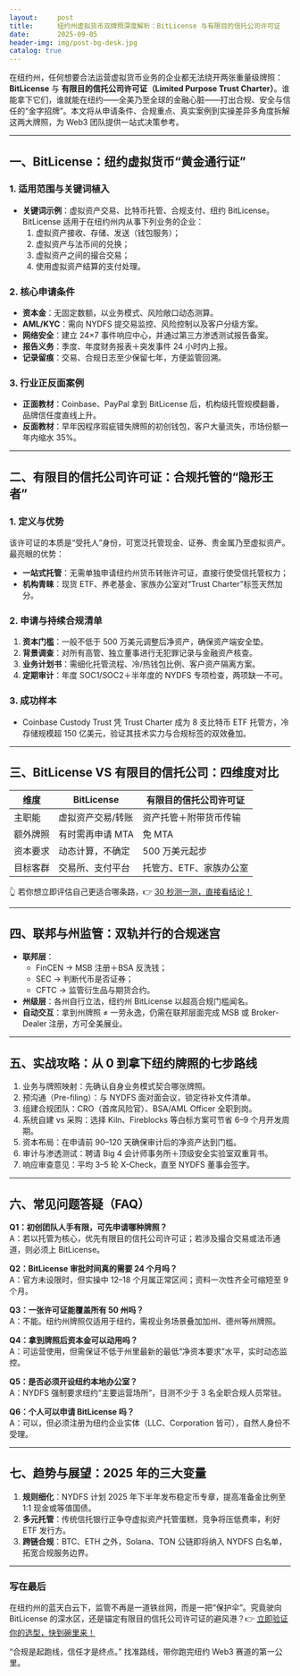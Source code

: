 ```yaml
---
layout:     post
title:      纽约州虚拟货币双牌照深度解析：BitLicense 与有限目的信托公司许可证
date:       2025-09-05
header-img: img/post-bg-desk.jpg
catalog: true
---
```


在纽约州，任何想要合法运营虚拟货币业务的企业都无法绕开两张重量级牌照：**BitLicense** 与 **有限目的信托公司许可证（Limited Purpose Trust Charter）**。谁能拿下它们，谁就能在纽约——全美乃至全球的金融心脏——打出合规、安全与信任的“金字招牌”。本文将从申请条件、合规重点、真实案例到实操差异多角度拆解这两大牌照，为 Web3 团队提供一站式决策参考。

---

## 一、BitLicense：纽约虚拟货币“黄金通行证”

### 1. 适用范围与关键词植入  
- **关键词示例**：虚拟资产交易、比特币托管、合规支付、纽约 BitLicense。  
  BitLicense 适用于在纽约州内从事下列业务的企业：  
  1. 虚拟资产接收、存储、发送（钱包服务）；  
  2. 虚拟资产与法币间的兑换；  
  3. 虚拟资产之间的撮合交易；  
  4. 使用虚拟资产结算的支付处理。  

### 2. 核心申请条件  
- **资本金**：无固定数额，以业务模式、风险敞口动态测算。  
- **AML/KYC**：需向 NYDFS 提交易监控、风险控制以及客户分级方案。  
- **网络安全**：建立 24×7 事件响应中心，并通过第三方渗透测试报告备案。  
- **报告义务**：季度、年度财务报表＋突发事件 24 小时内上报。  
- **记录留痕**：交易、合规日志至少保留七年，方便监管回溯。  

### 3. 行业正反面案例  
- **正面教材**：Coinbase、PayPal 拿到 BitLicense 后，机构级托管规模翻番，品牌信任度直线上升。  
- **反面教材**：早年因程序瑕疵错失牌照的初创钱包，客户大量流失，市场份额一年内缩水 35%。  

---

## 二、有限目的信托公司许可证：合规托管的“隐形王者”

### 1. 定义与优势  
该许可证的本质是“受托人”身份，可宽泛托管现金、证券、贵金属乃至虚拟资产。最亮眼的优势：  
- **一站式托管**：无需单独申请纽约州货币转账许可证，直接行使受信托管权力；  
- **机构青睐**：现货 ETF、养老基金、家族办公室对“Trust Charter”标签天然加分。  

### 2. 申请与持续合规清单  
1. **资本门槛**：一般不低于 500 万美元调整后净资产，确保资产端安全垫。  
2. **背景调查**：对所有高管、独立董事进行无犯罪记录与金融资产核查。  
3. **业务计划书**：需细化托管流程、冷/热钱包比例、客户资产隔离方案。  
4. **定期审计**：年度 SOC1/SOC2＋半年度的 NYDFS 专项检查，两项缺一不可。  

### 3. 成功样本  
- Coinbase Custody Trust 凭 Trust Charter 成为 8 支比特币 ETF 托管方，冷存储规模超 150 亿美元，验证其技术实力与合规标签的双效叠加。  

---

## 三、BitLicense VS 有限目的信托公司：四维度对比

| 维度 | BitLicense | 有限目的信托公司许可证 |
| --- | --- | --- |
| 主职能 | 虚拟资产交易/转账 | 资产托管＋附带货币传输 |
| 额外牌照 | 有时需再申请 MTA | 免 MTA |
| 资本要求 | 动态计算，不确定 | 500 万美元起步 |
| 目标客群 | 交易所、支付平台 | 托管方、ETF、家族办公室 |

👆 若你想立即评估自己更适合哪条路，👉 [30 秒测一测，直接看结论！](https://okxdog.com/)

---

## 四、联邦与州监管：双轨并行的合规迷宫

- **联邦层**：  
  - FinCEN → MSB 注册＋BSA 反洗钱；  
  - SEC → 判断代币是否证券；  
  - CFTC → 监管衍生品与期货合约。  
- **州级层**：各州自行立法，纽约州 BitLicense 以超高合规门槛闻名。  
- **自动交互**：拿到州牌照 ≠ 一劳永逸，仍需在联邦层面完成 MSB 或 Broker-Dealer 注册，方可全美展业。  

---

## 五、实战攻略：从 0 到拿下纽约牌照的七步路线

1. 业务与牌照映射：先确认自身业务模式契合哪张牌照。  
2. 预沟通（Pre-filing）：与 NYDFS 面对面会议，锁定待补文件清单。  
3. 组建合规团队：CRO（首席风险官）、BSA/AML Officer 全职到岗。  
4. 系统自建 vs 采购：选择 Kiln、Fireblocks 等白标方案可节省 6–9 个月开发周期。  
5. 资本布局：在申请前 90–120 天确保审计后的净资产达到门槛。  
6. 审计与渗透测试：聘请 Big 4 会计师事务所＋顶级安全实验室双重背书。  
7. 响应审查意见：平均 3–5 轮 X-Check，直至 NYDFS 董事会签字。  

---

## 六、常见问题答疑（FAQ）

**Q1：初创团队人手有限，可先申请哪种牌照？**  
A：若以托管为核心，优先有限目的信托公司许可证；若涉及撮合交易或法币通道，则必须上 BitLicense。

**Q2：BitLicense 审批时间真的需要 24 个月吗？**  
A：官方未设限时，但实操中 12–18 个月属正常区间；资料一次性齐全可缩短至 9 个月。

**Q3：一张许可证能覆盖所有 50 州吗？**  
A：不能。纽约州牌照仅适用于纽约，需视业务场景叠加加州、德州等州牌照。

**Q4：拿到牌照后资本金可以动用吗？**  
A：可运营使用，但需保证不低于州里最新的最低“净资本要求”水平，实时动态监控。

**Q5：是否必须开设纽约本地办公室？**  
A：NYDFS 强制要求纽约“主要运营场所”，目测不少于 3 名全职合规人员常驻。

**Q6：个人可以申请 BitLicense 吗？**  
A：可以，但必须注册为纽约企业实体（LLC、Corporation 皆可），自然人身份不受理。

---

## 七、趋势与展望：2025 年的三大变量

1. **规则细化**：NYDFS 计划 2025 年下半年发布稳定币专章，提高准备金比例至 1:1 现金或等值国债。  
2. **多元托管**：传统信托银行正争夺虚拟资产托管蛋糕，竞争将压低费率，利好 ETF 发行方。  
3. **跨链合规**：BTC、ETH 之外，Solana、TON 公链即将纳入 NYDFS 白名单，拓宽合规服务边界。  

---

### 写在最后

在纽约州的蓝天白云下，监管不再是一道铁丝网，而是一把“保护伞”。究竟驶向 BitLicense 的深水区，还是锚定有限目的信托公司许可证的避风港？👉 [立即验证你的选型，快到碗里来！](https://okxdog.com/)  

“合规是起跑线，信任才是终点。” 找准路线，带你跑完纽约 Web3 赛道的第一公里。